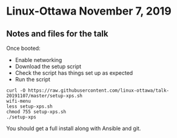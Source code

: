 # Linux-Ottawa November 7, 2019

## Notes and files for the talk

Once booted:
- Enable networking
- Download the setup script
- Check the script has things set up as expected
- Run the script

```
curl -O https://raw.githubusercontent.com/linux-ottawa/talk-20191107/master/setup-xps.sh
wifi-menu
less setup-xps.sh
chmod 755 setup-xps.sh
./setup-xps
```

You should get a full install along with Ansible and git. 
